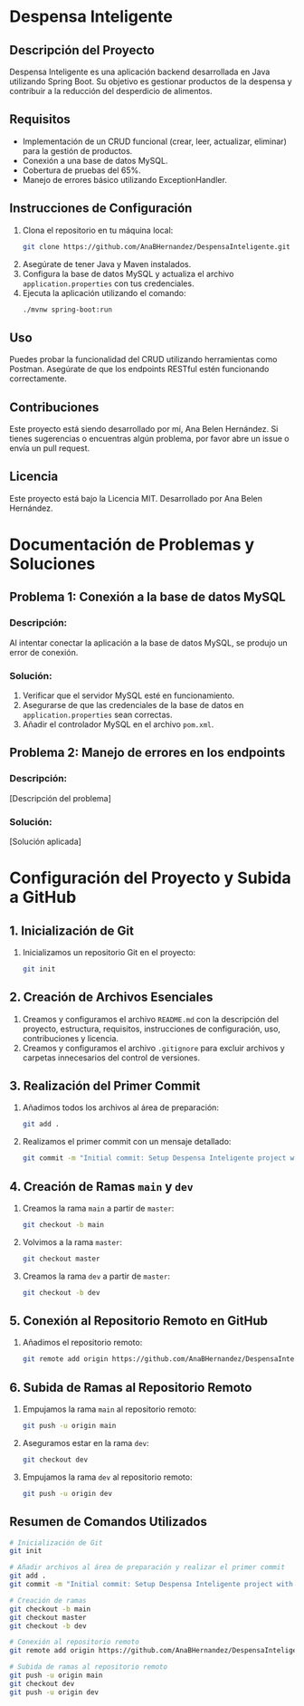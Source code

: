 # Despensa Inteligente

## Descripción del Proyecto
Despensa Inteligente es una aplicación backend desarrollada en Java utilizando Spring Boot. Su objetivo es gestionar productos de la despensa y contribuir a la reducción del desperdicio de alimentos.

## Requisitos
- Implementación de un CRUD funcional (crear, leer, actualizar, eliminar) para la gestión de productos.
- Conexión a una base de datos MySQL.
- Cobertura de pruebas del 65%.
- Manejo de errores básico utilizando ExceptionHandler.

## Instrucciones de Configuración
1. Clona el repositorio en tu máquina local:
    ```sh
    git clone https://github.com/AnaBHernandez/DespensaInteligente.git
    ```
2. Asegúrate de tener Java y Maven instalados.
3. Configura la base de datos MySQL y actualiza el archivo `application.properties` con tus credenciales.
4. Ejecuta la aplicación utilizando el comando:
    ```sh
    ./mvnw spring-boot:run
    ```

## Uso
Puedes probar la funcionalidad del CRUD utilizando herramientas como Postman. Asegúrate de que los endpoints RESTful estén funcionando correctamente.

## Contribuciones
Este proyecto está siendo desarrollado por mí, Ana Belen Hernández. Si tienes sugerencias o encuentras algún problema, por favor abre un issue o envía un pull request.

## Licencia
Este proyecto está bajo la Licencia MIT. Desarrollado por Ana Belen Hernández.

# Documentación de Problemas y Soluciones

## Problema 1: Conexión a la base de datos MySQL

### Descripción:
Al intentar conectar la aplicación a la base de datos MySQL, se produjo un error de conexión.

### Solución:
1. Verificar que el servidor MySQL esté en funcionamiento.
2. Asegurarse de que las credenciales de la base de datos en `application.properties` sean correctas.
3. Añadir el controlador MySQL en el archivo `pom.xml`.

## Problema 2: Manejo de errores en los endpoints

### Descripción:
[Descripción del problema]

### Solución:
[Solución aplicada]

# Configuración del Proyecto y Subida a GitHub

## 1. Inicialización de Git

1. Inicializamos un repositorio Git en el proyecto:
    ```sh
    git init
    ```

## 2. Creación de Archivos Esenciales

1. Creamos y configuramos el archivo `README.md` con la descripción del proyecto, estructura, requisitos, instrucciones de configuración, uso, contribuciones y licencia.
2. Creamos y configuramos el archivo `.gitignore` para excluir archivos y carpetas innecesarios del control de versiones.

## 3. Realización del Primer Commit

1. Añadimos todos los archivos al área de preparación:
    ```sh
    git add .
    ```

2. Realizamos el primer commit con un mensaje detallado:
    ```sh
    git commit -m "Initial commit: Setup Despensa Inteligente project with basic structure and essential files"
    ```

## 4. Creación de Ramas `main` y `dev`

1. Creamos la rama `main` a partir de `master`:
    ```sh
    git checkout -b main
    ```

2. Volvimos a la rama `master`:
    ```sh
    git checkout master
    ```

3. Creamos la rama `dev` a partir de `master`:
    ```sh
    git checkout -b dev
    ```

## 5. Conexión al Repositorio Remoto en GitHub

1. Añadimos el repositorio remoto:
    ```sh
    git remote add origin https://github.com/AnaBHernandez/DespensaInteligente.git
    ```

## 6. Subida de Ramas al Repositorio Remoto

1. Empujamos la rama `main` al repositorio remoto:
    ```sh
    git push -u origin main
    ```

2. Aseguramos estar en la rama `dev`:
    ```sh
    git checkout dev
    ```

3. Empujamos la rama `dev` al repositorio remoto:
    ```sh
    git push -u origin dev
    ```

## Resumen de Comandos Utilizados

```sh
# Inicialización de Git
git init

# Añadir archivos al área de preparación y realizar el primer commit
git add .
git commit -m "Initial commit: Setup Despensa Inteligente project with basic structure and essential files"

# Creación de ramas
git checkout -b main
git checkout master
git checkout -b dev

# Conexión al repositorio remoto
git remote add origin https://github.com/AnaBHernandez/DespensaInteligente.git

# Subida de ramas al repositorio remoto
git push -u origin main
git checkout dev
git push -u origin dev